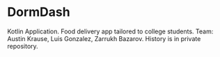 # DormDash
Kotlin Application. Food delivery app tailored to college students. Team: Austin Krause, Luis Gonzalez, Zarrukh Bazarov. History is in private repository.
